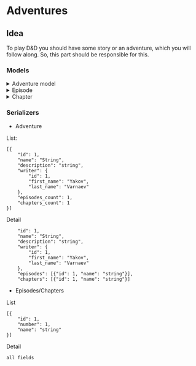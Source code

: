 # Adventures

## Idea

To play D&D you should have some story or an adventure, which you will follow along. 
So, this part should be responsible for this.

### Models
<details>
  <summary>Adventure model</summary>

  ## Advnture
  
  1. id
  2. name max len 255
  3. description max len 500
  4. writer (fk to user)
</details>

<details>
  <summary>Episode</summary>
  1. id
  2. adventure fk to Adventure
  3. episode №
  4. name
  5. description max len 500
  ordering by episode №
</details>

<details>
  <summary>Chapter</summary>
  1. id
  2. episode fk to Adventure
  3. chapter №
  4. name
  5. text
  ordering by chapter №
</details>

### Serializers

- Adventure

List:
```
[{
    "id": 1,
    "name": "String",
    "description": "string",
    "writer": {
        "id": 1,
        "first_name": "Yakov",
        "last_name": "Varnaev"
    },
    "episodes_count": 1,
    "chapters_count": 1
}]
```

Detail
```
    "id": 1,
    "name": "String",
    "description": "string",
    "writer": {
        "id": 1,
        "first_name": "Yakov",
        "last_name": "Varnaev"
    },
    "episodes": [{"id": 1, "name": "string"}],
    "chapters": [{"id": 1, "name": "string"}]
```

- Episodes/Chapters

List
```
[{
    "id": 1,
    "number": 1,
    "name": "string"
}]
```

Detail
```
all fields
```
